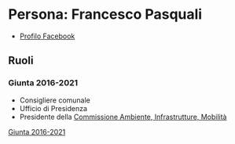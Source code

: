 # Persona: Francesco Pasquali

- [Profilo Facebook](https://www.facebook.com/francesco.pasquali.7)

## Ruoli

### Giunta 2016-2021

- Consigliere comunale
- Ufficio di Presidenza
- Presidente della [Commissione Ambiente, Infrastrutture, Mobilità](/data/commissioni-consiliari/ambiente-infrastrutture-mobilita.md)

[Giunta 2016-2021](/data/consiglio-comunale.md#giunta-2016-2021)
